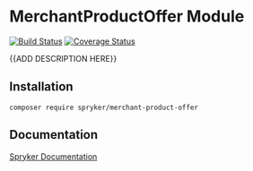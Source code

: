 # MerchantProductOffer Module
[![Build Status](https://travis-ci.org/spryker/merchant-product-offer.svg)](https://travis-ci.org/spryker/merchant-product-offer)
[![Coverage Status](https://coveralls.io/repos/github/spryker/merchant-product-offer/badge.svg)](https://coveralls.io/github/spryker/merchant-product-offer)

{{ADD DESCRIPTION HERE}}

## Installation

```
composer require spryker/merchant-product-offer
```

## Documentation

[Spryker Documentation](https://academy.spryker.com/developing_with_spryker/module_guide/modules.html)
